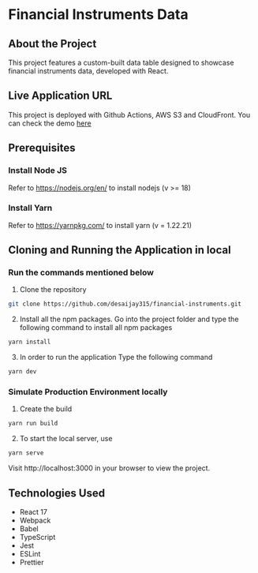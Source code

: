 # Financial Instruments Data

## About the Project

This project features a custom-built data table designed to showcase financial instruments data, developed with React.

## Live Application URL

This project is deployed with Github Actions, AWS S3 and CloudFront.
You can check the demo [here](https://d2d3cbc33jslad.cloudfront.net/)

## Prerequisites

### Install Node JS

Refer to https://nodejs.org/en/ to install nodejs (v >= 18)

### Install Yarn

Refer to https://yarnpkg.com/ to install yarn (v = 1.22.21)

## Cloning and Running the Application in local

### Run the commands mentioned below

1. Clone the repository

```sh
git clone https://github.com/desaijay315/financial-instruments.git
```

2. Install all the npm packages. Go into the project folder and type the following command to install all npm packages

```sh
yarn install
```

3. In order to run the application Type the following command

```sh
yarn dev
```

### Simulate Production Environment locally

1. Create the build

```sh
yarn run build
```

2. To start the local server, use

```sh
yarn serve
```

Visit http://localhost:3000 in your browser to view the project.

## Technologies Used

-   React 17
-   Webpack
-   Babel
-   TypeScript
-   Jest
-   ESLint
-   Prettier
